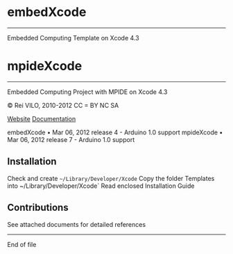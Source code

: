 
# embedXcode
----------------------------------
Embedded Computing Template on Xcode 4.3

# mpideXcode
----------------------------------
Embedded Computing Project with MPIDE on Xcode 4.3


© Rei VILO, 2010-2012
CC = BY NC SA

[Website](http://sites.google.com/site/vilorei/)
[Documentation](http://sites.google.com/site/vilorei/arduino/20--arduino-makefile-for-xcode)
    
embedXcode • Mar 06, 2012 release 4 - Arduino 1.0 support
mpideXcode • Mar 06, 2012 release 7 - Arduino 1.0 support


Installation
----------------------------------
Check and create `~/Library/Developer/Xcode`
Copy the folder Templates into ~/Library/Developer/Xcode`
Read enclosed Installation Guide


Contributions
----------------------------------
See attached documents for detailed references

----------------------------------
End of file

